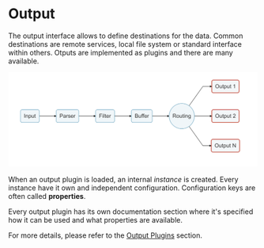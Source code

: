 # Output

The output interface allows to define destinations for the data. Common destinations are remote services, local file system or standard interface within others. Otputs are implemented as plugins and there are many available.

![](../.gitbook/assets/logging_pipeline_output%20%281%29%20%281%29.png)

When an output plugin is loaded, an internal _instance_ is created. Every instance have it own and independent configuration. Configuration keys are often called **properties**.

Every output plugin has its own documentation section where it's specified how it can be used and what properties are available.

For more details, please refer to the [Output Plugins](../output/) section.

